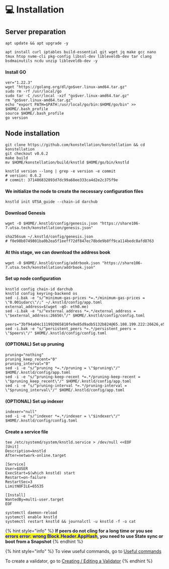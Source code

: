 # 💻 Installation

## Server preparation

```shell
apt update && apt upgrade -y
```

```shell
apt install curl iptables build-essential git wget jq make gcc nano tmux htop nvme-cli pkg-config libssl-dev libleveldb-dev tar clang bsdmainutils ncdu unzip libleveldb-dev -y
```

#### Install GO

```shell
ver="1.22.3"
wget "https://golang.org/dl/go$ver.linux-amd64.tar.gz"
sudo rm -rf /usr/local/go
sudo tar -C /usr/local -xzf "go$ver.linux-amd64.tar.gz"
rm "go$ver.linux-amd64.tar.gz"
echo "export PATH=$PATH:/usr/local/go/bin:$HOME/go/bin" >> $HOME/.bash_profile
source $HOME/.bash_profile
go version
```

## Node installation



```shell
git clone https://github.com/konstellation/konstellation && cd konstellation
git checkout v0.6.2
make build
mv $HOME/konstellation/build/knstld $HOME/go/bin/knstld

knstld version --long | grep -e version -e commit
# version: 0.6.2
# commit: 371486832893d7dc99a68ee333ca4d2e2c375f9e
```

#### We initialize the node to create the necessary configuration files

```shell
knstld init UTSA_guide --chain-id darchub
```

#### Download Genesis

```shell
wget -O $HOME/.knstld/config/genesis.json "https://share106-7.utsa.tech/konstellation/genesis.json"

sha256sum ~/.knstld/config/genesis.json
# f0e98b0749801ba0b2ea5f1eeff72df847ec78bde9b8ff9ca114bedc8afd8763
```

#### At this stage, we can download the address book

```shell
wget -O $HOME/.knstld/config/addrbook.json "https://share106-7.utsa.tech/konstellation/addrbook.json"
```

#### Set up node configuration

```shell
knstld config chain-id darchub
knstld config keyring-backend os
sed -i.bak -e "s/^minimum-gas-prices *=.*/minimum-gas-prices = \"0.001udarc\"/;" ~/.knstld/config/app.toml
external_address=$(wget -qO- eth0.me)
sed -i.bak -e "s/^external_address *=.*/external_address = \"$external_address:26656\"/" $HOME/.knstld/config/config.toml

peers="3bf94a04c111992065810fe9e85d9adb5132b824@65.108.199.222:26626,e5e1f21957a07f623fb310737205b5b6cb1fce42@8.52.201.252:60756"
sed -i.bak -e "s/^persistent_peers *=.*/persistent_peers = \"$peers\"/" $HOME/.knstld/config/config.toml
```

#### (OPTIONAL) Set up pruning

```shell
pruning="nothing"
pruning_keep_recent="0"
pruning_interval="0"
sed -i -e "s/^pruning *=.*/pruning = \"$pruning\"/" $HOME/.knstld/config/app.toml
sed -i -e "s/^pruning-keep-recent *=.*/pruning-keep-recent = \"$pruning_keep_recent\"/" $HOME/.knstld/config/app.toml
sed -i -e "s/^pruning-interval *=.*/pruning-interval = \"$pruning_interval\"/" $HOME/.knstld/config/app.toml
```

#### (OPTIONAL) Set up indexer

```shell
indexer="null"
sed -i -e "s/^indexer *=.*/indexer = \"$indexer\"/" $HOME/.knstld/config/config.toml
```

#### Create a service file

```shell
tee /etc/systemd/system/knstld.service > /dev/null <<EOF
[Unit]
Description=knstld
After=network-online.target

[Service]
User=$USER
ExecStart=$(which knstld) start
Restart=on-failure
RestartSec=3
LimitNOFILE=65535

[Install]
WantedBy=multi-user.target
EOF
```

```shell
systemctl daemon-reload
systemctl enable knstld
systemctl restart knstld && journalctl -u knstld -f -o cat
```

{% hint style="info" %}
**If peers do not cling for a long time or you see&#x20;**<mark style="color:blue;">**errors error: wrong Block.Header.AppHash**</mark>**, you need to use State sync or boot from a Snapshot**
{% endhint %}

{% hint style="info" %}
To view useful commands, go to [Useful commands](https://utsa.gitbook.io/services/cosmos-wiki/useful-commands)

To create a validator, go to [Creating / Editing a Validator](https://utsa.gitbook.io/services/cosmos-wiki/creating-editing-a-validator)
{% endhint %}

